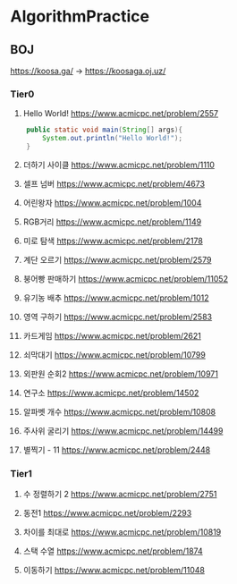 # AlgorithmPractice 

## BOJ
https://koosa.ga/ -> https://koosaga.oj.uz/
### Tier0
1. Hello World!
https://www.acmicpc.net/problem/2557
~~~ Java
	public static void main(String[] args){
		System.out.println("Hello World!");
	}
~~~

2. 더하기 사이클
https://www.acmicpc.net/problem/1110

3. 셀프 넘버
https://www.acmicpc.net/problem/4673

4. 어린왕자
https://www.acmicpc.net/problem/1004

5. RGB거리
https://www.acmicpc.net/problem/1149

6. 미로 탐색
https://www.acmicpc.net/problem/2178

7. 계단 오르기
https://www.acmicpc.net/problem/2579

8. 붕어빵 판매하기
https://www.acmicpc.net/problem/11052

9. 유기농 배추
https://www.acmicpc.net/problem/1012

10. 영역 구하기
https://www.acmicpc.net/problem/2583

11. 카드게임
https://www.acmicpc.net/problem/2621

12. 쇠막대기
https://www.acmicpc.net/problem/10799

13. 외판원 순회2
https://www.acmicpc.net/problem/10971

14. 연구소
https://www.acmicpc.net/problem/14502

15. 알파벳 개수
https://www.acmicpc.net/problem/10808

16. 주사위 굴리기
https://www.acmicpc.net/problem/14499

17. 별찍기 - 11
https://www.acmicpc.net/problem/2448

### Tier1

1. 수 정렬하기 2
https://www.acmicpc.net/problem/2751

2. 동전1
https://www.acmicpc.net/problem/2293

3. 차이를 최대로
https://www.acmicpc.net/problem/10819

4. 스택 수열
https://www.acmicpc.net/problem/1874

5. 이동하기
https://www.acmicpc.net/problem/11048


